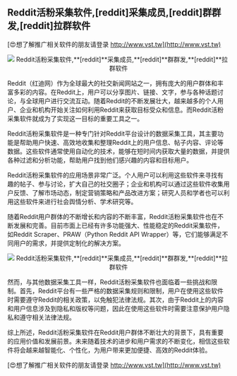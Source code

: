 ## **Reddit活粉采集软件,**[reddit]**采集成员,**[reddit]**群群发,**[reddit]**拉群软件**

[😍想了解推广相关软件的朋友请登录 http://www.vst.tw](http://www.vst.tw)

 <center><img src="https://vst.tw/MP4/tuiguang/png/7.png" alt="Reddit活粉采集软件,**[reddit]**采集成员,**[reddit]**群群发,**[reddit]**拉群软件"></center>

Reddit（红迪网）作为全球最大的社交新闻网站之一，拥有庞大的用户群体和丰富多彩的内容。在Reddit上，用户可以分享图片、链接、文字，参与各种话题讨论，与全球用户进行交流互动。随着Reddit的不断发展壮大，越来越多的个人用户、企业和机构开始关注如何利用Reddit来获取目标受众和信息。而Reddit活粉采集软件就成为了实现这一目标的重要工具之一。

Reddit活粉采集软件是一种专门针对Reddit平台设计的数据采集工具，其主要功能是帮助用户快速、高效地收集和整理Reddit上的用户信息、帖子内容、评论等数据。这些软件通常使用自动化的技术，能够在短时间内获取大量的数据，并提供各种过滤和分析功能，帮助用户找到他们感兴趣的内容和目标用户。

Reddit活粉采集软件的应用场景非常广泛。个人用户可以利用这些软件来寻找有趣的帖子、参与讨论，扩大自己的社交圈子；企业和机构可以通过这些软件收集用户反馈、了解市场动态，制定营销策略和产品改进方案；研究人员和学者也可以利用这些软件来进行社会舆情分析、学术研究等。

随着Reddit用户群体的不断增长和内容的不断丰富，Reddit活粉采集软件也在不断发展和完善。目前市面上已经有许多功能强大、性能稳定的Reddit采集软件，如Reddit Scraper、PRAW（Python Reddit API Wrapper）等，它们能够满足不同用户的需求，并提供定制化的解决方案。

 <center><img src="https://vst.tw/MP4/tuiguang/png/5.png" alt="Reddit活粉采集软件,**[reddit]**采集成员,**[reddit]**群群发,**[reddit]**拉群软件"></center>

然而，与其他数据采集工具一样，Reddit活粉采集软件也面临着一些挑战和限制。首先，Reddit平台有一些严格的数据采集规则和限制，用户在使用这些软件时需要遵守Reddit的相关政策，以免触犯法律法规。其次，由于Reddit上的内容和用户信息涉及到隐私和版权等问题，因此在使用这些软件时需要注意保护用户隐私和遵守相关法律法规。

综上所述，Reddit活粉采集软件在Reddit用户群体不断壮大的背景下，具有重要的应用价值和发展前景。未来随着技术的进步和用户需求的不断变化，相信这些软件将会越来越智能化、个性化，为用户带来更加便捷、高效的Reddit体验。

[😍想了解推广相关软件的朋友请登录 http://www.vst.tw](http://www.vst.tw)



